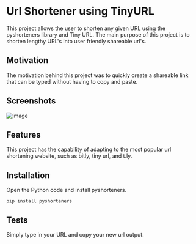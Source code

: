 # Url Shortener using TinyURL
This project allows the user to shorten any given URL using the pyshorteners library and Tiny URL. The main purpose of this project is to shorten lengthy URL's into user friendly shareable url's.

## Motivation
The motivation behind this project was to quickly create a shareable link that can be typed without having to copy and paste.

## Screenshots
![image](https://github.com/carsonmagee/ProjectPortfolio/assets/24598567/580126a3-379b-4742-9b8f-f77913b689da)

## Features
This project has the capability of adapting to the most popular url shortening website, such as bitly, tiny url, and t.ly.

## Installation
Open the Python code and install pyshorteners.
```
pip install pyshorteners
```

## Tests
Simply type in your URL and copy your new url output.
